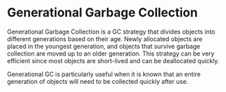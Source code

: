 # Generational Garbage Collection

Generational Garbage Collection is a GC strategy that divides objects into different generations based on their age. 
Newly allocated objects are placed in the youngest generation, and objects that survive garbage collection are moved up to an older generation. 
This strategy can be very efficient since most objects are short-lived and can be deallocated quickly.

Generational GC is particularly useful when it is known that an entire generation of objects will need to be collected quickly after use.

